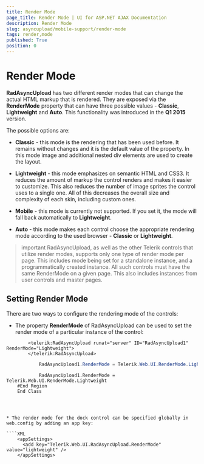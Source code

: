 ```yaml
---
title: Render Mode
page_title: Render Mode | UI for ASP.NET AJAX Documentation
description: Render Mode
slug: asyncupload/mobile-support/render-mode
tags: render,mode
published: True
position: 0
---
```


# Render Mode



__RadAsyncUpload__ has two different render modes that can change the actual HTML markup that is rendered. They are exposed via the __RenderMode__ property that can have three possible values - __Classic__, __Lightweight__ and __Auto__. This functionality was introduced in the __Q1 2015__ version.

The possible options are:

* __Classic__ - this mode is the rendering that has been used before. It remains without changes and it is the default value of the property. In this mode image and additional nested div elements are used to create the layout.

* __Lightweight__ - this mode emphasizes on semantic HTML and CSS3. It reduces the amount of markup the control renders and makes it easier to customize. This also reduces the number of image sprites the control uses to a single one. All of this decreases the overall size and complexity of each skin, including custom ones.

* __Mobile__ - this mode is currently not supported. If you set it, the mode will fall back automatically to __Lightweight__.

* __Auto__ - this mode makes each control choose the appropriate rendering mode according to the used browser - __Classic__ or __Lightweight__.

>important RadAsyncUpload, as well as the other Telerik controls that utilize render modes, supports only one type of render mode per page. This includes mode being set for a standalone instance, and a programmatically created instance. All such controls must have the same RenderMode on a given page. This also includes instances from user controls and master pages.
>


## Setting Render Mode

There are two ways to configure the rendering mode of the controls:

* The property __RenderMode__ of RadAsyncUpload can be used to set the render mode of a particular instance of the control:

````ASPNET
	    <telerik:RadAsyncUpload runat="server" ID="RadAsyncUpload1" RenderMode="Lightweight">
	    </telerik:RadAsyncUpload>
````





````C#
	        RadAsyncUpload1.RenderMode = Telerik.Web.UI.RenderMode.Lightweight;
````
````VB.NET
			RadAsyncUpload1.RenderMode = Telerik.Web.UI.RenderMode.Lightweight
	#End Region
	End Class




* The render mode for the dock control can be specified globally in web.config by adding an app key:

````XML
	<appSettings>
	  <add key="Telerik.Web.UI.RadAsyncUpload.RenderMode" value="lightweight" />
	</appSettings>
````


